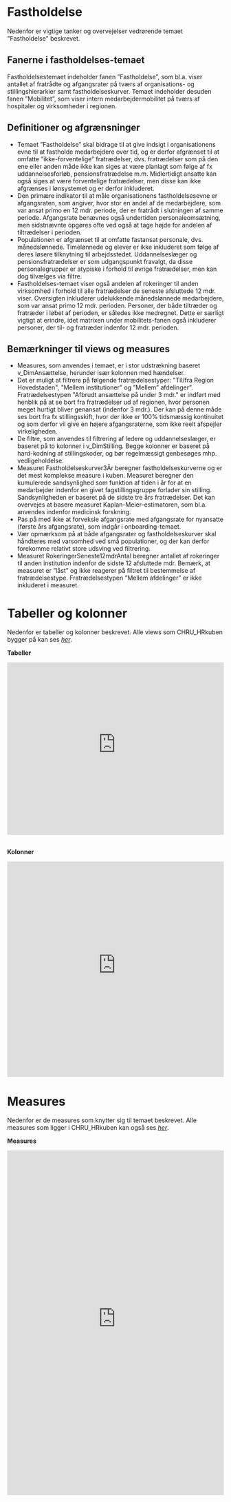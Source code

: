 # Fastholdelse
Nedenfor er vigtige tanker og overvejelser vedrørende temaet "Fastholdelse" beskrevet.

## Fanerne i fastholdelses-temaet
Fastholdelsestemaet indeholder fanen ”Fastholdelse”, som bl.a. viser antallet af fratrådte og afgangsrater på tværs af organisations- og stillingshierarkier samt fastholdelseskurver. Temaet indeholder desuden fanen ”Mobilitet”, som viser intern medarbejdermobilitet på tværs af hospitaler og virksomheder i regionen.

## Definitioner og afgrænsninger
-	Temaet ”Fastholdelse” skal bidrage til at give indsigt i organisationens evne til at fastholde medarbejdere over tid, og er derfor afgrænset til at omfatte ”ikke-forventelige” fratrædelser, dvs. fratrædelser som på den ene eller anden måde ikke kan siges at være planlagt som følge af fx uddannelsesforløb, pensionsfratrædelse m.m. Midlertidigt ansatte kan også siges at være forventelige fratrædelser, men disse kan ikke afgrænses i lønsystemet og er derfor inkluderet.
-	Den primære indikator til at måle organisationens fastholdelsesevne er afgangsraten, som angiver, hvor stor en andel af de medarbejdere, som var ansat primo en 12 mdr. periode, der er fratrådt i slutningen af samme periode. Afgangsrate benævnes også undertiden personaleomsætning, men sidstnævnte opgøres ofte ved også at tage højde for andelen af tiltrædelser i perioden.
-	Populationen er afgrænset til at omfatte fastansat personale, dvs. månedslønnede. Timelønnede og elever er ikke inkluderet som følge af deres løsere tilknytning til arbejdsstedet. Uddannelseslæger og pensionsfratrædelser er som udgangspunkt fravalgt, da disse personalegrupper er atypiske i forhold til øvrige fratrædelser, men kan dog tilvælges via filtre.
-	Fastholdelses-temaet viser også andelen af rokeringer til anden virksomhed i forhold til alle fratrædelser de seneste afsluttede 12 mdr. viser. Oversigten inkluderer udelukkende månedslønnede medarbejdere, som var ansat primo 12 mdr. perioden. Personer, der både tiltræder og fratræder i løbet af perioden, er således ikke medregnet. Dette er særligt vigtigt at erindre, idet matrixen under mobilitets-fanen også inkluderer personer, der til- og fratræder indenfor 12 mdr. perioden.

## Bemærkninger til views og measures
-	Measures, som anvendes i temaet, er i stor udstrækning baseret v_DimAnsættelse, herunder især kolonnen med hændelser.
-	Det er muligt at filtrere på følgende fratrædelsestyper: "Til/fra Region Hovedstaden", "Mellem institutioner" og ”Mellem” afdelinger”. Fratrædelsestypen "Afbrudt ansættelse på under 3 mdr." er indført med henblik på at se bort fra fratrædelser ud af regionen, hvor personen meget hurtigt bliver genansat (indenfor 3 mdr.). Der kan på denne måde ses bort fra fx stillingsskift, hvor der ikke er 100% tidsmæssig kontinuitet og som derfor vil give en højere afgangsraterne, som ikke reelt afspejler virkeligheden.
-	De filtre, som anvendes til filtrering af ledere og uddannelseslæger, er baseret på to kolonner i v_DimStilling. Begge kolonner er baseret på hard-kodning af stillingskoder, og bør regelmæssigt genbesøges mhp. vedligeholdelse.
-	Measuret Fastholdelseskurver3År beregner fastholdelseskurverne og er det mest komplekse measure i kuben. Measuret beregner den kumulerede sandsynlighed som funktion af tiden i år for at en medarbejder indenfor en givet fagstillingsgruppe forlader sin stilling. Sandsynligheden er baseret på de sidste tre års fratrædelser.
Det kan overvejes at basere measuret Kaplan-Meier-estimatoren, som bl.a. anvendes indenfor medicinsk forskning.
-	Pas på med ikke at forveksle afgangsrate med afgangsrate for nyansatte (første års afgangsrate), som indgår i onboarding-temaet.
-	Vær opmærksom på at både afgangsrater og fastholdelseskurver skal håndteres med varsomhed ved små populationer, og der kan derfor forekomme relativt store udsving ved filtrering.
-	Measuret RokeringerSeneste12mdrAntal beregner antallet af rokeringer til anden institution indenfor de sidste 12 afsluttede mdr. Bemærk, at measuret er ”låst” og ikke reagerer på filtret til bestemmelse af fratrædelsestype. Fratrædelsestypen ”Mellem afdelinger” er ikke inkluderet i measuret.

# Tabeller og kolonner
Nedenfor er tabeller og kolonner beskrevet. Alle views som CHRU_HRkuben bygger på kan ses [*her*](https://github.com/DataOgDigitalisering/versionsstyringViews/tree/Produktion/viewFolder).

<b>Tabeller</b>
<center>
<iframe width="100%" height="400" frameborder="0" scrolling="no" src="https://regionh-my.sharepoint.com/personal/stefan_sajin-henningsen_regionh_dk/_layouts/15/Doc.aspx?sourcedoc={01de42f3-df69-45a9-ba70-a4e8ffee9f9a}&action=embedview&wdAllowInteractivity=False&Item=Fastholdelse_Tabeller&wdHideGridlines=True&wdInConfigurator=True&wdInConfigurator=True"></iframe>
</center>
<br>
 
<b>Kolonner</b>
<center>
<iframe width="100%" height="500" frameborder="0" scrolling="no" src="https://regionh-my.sharepoint.com/personal/stefan_sajin-henningsen_regionh_dk/_layouts/15/Doc.aspx?sourcedoc={01de42f3-df69-45a9-ba70-a4e8ffee9f9a}&action=embedview&wdAllowInteractivity=False&Item=Fastholdelse_Kolonner&wdHideGridlines=True&wdInConfigurator=True&wdInConfigurator=True"></iframe>
</center>

# Measures
Nedenfor er de measures som knytter sig til temaet beskrevet. Alle measures som ligger i CHRU_HRkuben kan også ses [*her*](https://github.com/DataOgDigitalisering/CHRU_HRKube/tree/produktion/tables/_Measures/measures).

<b>Measures</b>
<center>
<iframe width="100%" height="800" frameborder="0" scrolling="no" src="https://regionh-my.sharepoint.com/personal/stefan_sajin-henningsen_regionh_dk/_layouts/15/Doc.aspx?sourcedoc={01de42f3-df69-45a9-ba70-a4e8ffee9f9a}&action=embedview&wdAllowInteractivity=False&Item=Fastholdelse_Measures&wdHideGridlines=True&wdInConfigurator=True&wdInConfigurator=True"></iframe>
</center>
